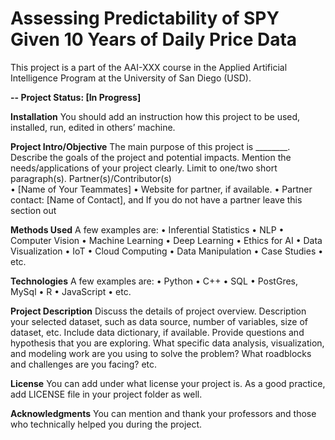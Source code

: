 # Assessing Predictability of SPY Given 10 Years of Daily Price Data

This project is a part of the AAI-XXX course in the Applied Artificial Intelligence Program at the University of San Diego (USD). 

**-- Project Status: [In Progress]**

**Installation**
You should add an instruction how this project to be used, installed, run, edited in others’ machine.
  
**Project Intro/Objective**
The main purpose of this project is ________. Describe the goals of the project and potential impacts. Mention the needs/applications of your project clearly. Limit to one/two short paragraph(s). 
Partner(s)/Contributor(s)  
•	[Name of Your Teammates]
•	Website for partner, if available. 
•	Partner contact: [Name of Contact], and If you do not have a partner leave this section out

**Methods Used**
A few examples are:
•	Inferential Statistics
•	NLP
•	Computer Vision
•	Machine Learning
•	Deep Learning
•	Ethics for AI
•	Data Visualization
•	IoT
•	Cloud Computing 
•	Data Manipulation
•	Case Studies 
•	etc.

**Technologies**
A few examples are:
•	Python
•	C++
•	SQL
•	PostGres, MySql
•	R
•	JavaScript
•	etc.


**Project Description**
Discuss the details of project overview. Description your selected dataset, such as data source, number of variables, size of dataset, etc. Include data dictionary, if available.  Provide questions and hypothesis that you are exploring. What specific data analysis, visualization, and modeling work are you using to solve the problem? What roadblocks and challenges are you facing? etc. 

**License**
You can add under what license your project is. As a good practice, add LICENSE file in your project folder as well. 

**Acknowledgments**
You can mention and thank your professors and those who technically helped you during the project. 
